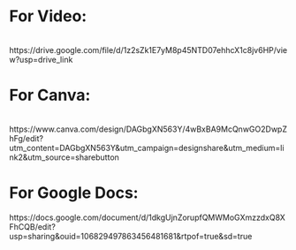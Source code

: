 <h1>For Video: </h1><br>
https://drive.google.com/file/d/1z2sZk1E7yM8p45NTD07ehhcX1c8jv6HP/view?usp=drive_link

<br>

<h1>For Canva: </h1><br>
https://www.canva.com/design/DAGbgXN563Y/4wBxBA9McQnwGO2DwpZhFg/edit?utm_content=DAGbgXN563Y&utm_campaign=designshare&utm_medium=link2&utm_source=sharebutton

<h1>For Google Docs: </h1>
https://docs.google.com/document/d/1dkgUjnZorupfQMWMoGXmzzdxQ8XFhCQB/edit?usp=sharing&ouid=106829497863456481681&rtpof=true&sd=true

